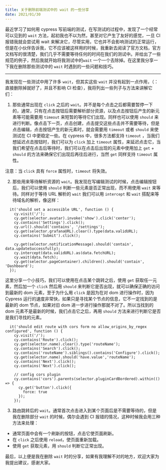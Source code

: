 ```yaml
---
title: 关于删除前端测试中的 wait 的一些分享
date: 2021/01/30
---
```


最近学习了如何用 cypress 写前端的测试，在写测试的过程中，发现了一个经常可以见到的 `wait` 方法，起初我也不以为然，甚至对它产生了友好的感觉，一旦 CI 报错我就会尝试用 wait 来解决它，尽管实用，它也并不会影响测试的正常运行，但是在小伙伴告诉我，它不应该被这样用的时候，我重新去阅读了官方文档，官方文档写的很清楚，我们几乎不需要等待任何的时间在我们的测试中。并给出了一些规范的例子，然后我就开始将我测试中的`wait` 一个一个去除掉。在这里我分享一下我在删除那些测试中的 `wait` 时遇到的一些问题和技巧。

--------

我发现在一些测试中用了许多 `wait`，但其实这些 `wait` 并没有起到一点作用，（：直接删除掉就好了，并且不影响 CI 检查），我将列出一些列子与方法来讲解它们：

1. 那些通常出现在 `click` 之后的 `wait`。并不是每个点击之后都需要暂停一下的，通常，只有在点击按钮后需要解析部分资源，以及点击按钮后产生的新元素等可能需要用 `timeout` 来短暂的等待它们出现。同样也可以使用 `should` 来进行判断。像点击下一页，点击创建，点击提交这些点击并不需要等待，但是点击编辑，点击按钮产生的新元素时，就会需要用 `timeout` 或者 `should` 来使测试在 CI 中更稳定一些。在 cypress 中，很多方法都支持 `timeout` ，当我们想延迟点击按钮时，我们可以为 `click` 加上 `timeout` 属性，来延迟点击它，当我们希望在点击后等待时，我们可以在点击后出现的元素中使用加上 `get` + `should` 的方法来确保它们出现后再往后进行，当然 `get` 同样支持 `timeout` 属性。

注意：当 `click` 具有 `force` 属性时，`timeout` 将失效。

2. 那些用来等待解析资源的 `wait`。我发现在写编辑测试的时候，点击编辑按钮后，我们可以使用 `should` 判断一些元素是否正常出现，而不用使用 `wait` 来等待。同样对于等待 URL 解析的 `wait` 我们可以用 `intercept` 和 `wait` 搭配来等待域名的解析，像这样：

```
  it('should set a accessible URL', function () {
    cy.visit('/');
    cy.get(selector.avatar).invoke('show').click('center');
    cy.contains('Settings').click();
    cy.url().should('contains', '/settings');
    cy.get(selector.grafanaURL).clear().type(data.validURL);
    cy.contains('Submit').click();

    cy.get(selector.notificationMessage).should('contain', data.updateSuccessfully);
    cy.intercept(data.validURL).as(data.fetchURL);
    cy.wait(data.fetch);
    cy.get(selector.pageContainer).children().should('contain', 'Dashboard');
  });
```

这里分享一个小技巧，我们可以使用在点击某个跳转之后，使用 `get` 获取任一元素，然后加一个 `click` 然后用 `should` 来判断它是否出现，就可以确保正确的访问到最新的 dom 元素，至于为什么用 `click` 是因为在对 dom 进行操作时，因为 Cypress 运行的速度非常快，如果只是寻找某个节点的信息，它不一定找到的是最新的 dom 节点，如果对旧 dom 进一步进行操作那就不对了。所以当找到的 dom 元素不是最新的时候，我们点击它之后，再用 `should` 方法来进行判断它是否是我们寻找的元素。

```
  it('should edit route with cors form no allow_origins_by_regex configured', function () {
    cy.visit('/');
    cy.contains('Route').click();
    cy.get(selector.name).clear().type('routeName');
    cy.contains('Search').click();
    cy.contains('routeName').siblings().contains('Configure').click();
    cy.get(selector.name).should('have.value','routeName');
    cy.contains('Next').click();
    cy.contains('Next').click();

    // config cors plugin
    cy.contains('cors').parents(selector.pluginCardBordered).within(() => {
      cy.get('button').click({
        force: true
      });
    });
```

3. 路由跳转后的 `wait`。通常首次点击进入到某个页面后是不需要等待的，但是我在删除部分 `wait` 的时候，偶尔会遇到 CI 报错的情况，这种时候我会用三种方法来处理：

+ 通常页面中会有一个刷新的按钮，点击它使页面刷新。
+ 在 `click` 之后使用 `reload`，使页面重新加载。
+ 使用 `get` 获取元素，用 `should` 判断它正常出现。

最后，以上便是我在删除 `wait` 时的分享，如果有我理解不对的地方，欢迎大家为我提出建议，感谢大家。
